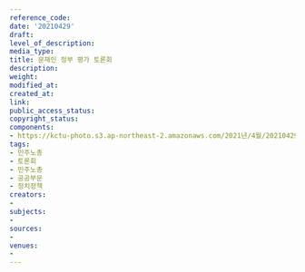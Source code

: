 ```yaml
---
reference_code: 
date: '20210429'
draft: 
level_of_description: 
media_type: 
title: 문재인 정부 평가 토론회
description: 
weight: 
modified_at: 
created_at: 
link: 
public_access_status: 
copyright_status: 
components:
- https://kctu-photo.s3.ap-northeast-2.amazonaws.com/2021년/4월/20210429-문재인+정부+평가+토론회_민주노총_토론회_민주노총_공공부문_정치정책/_5D49633.jpg
tags:
- 민주노총
- 토론회
- 민주노총
- 공공부문
- 정치정책
creators:
- 
subjects:
- 
sources:
- 
venues:
- 
---
```

